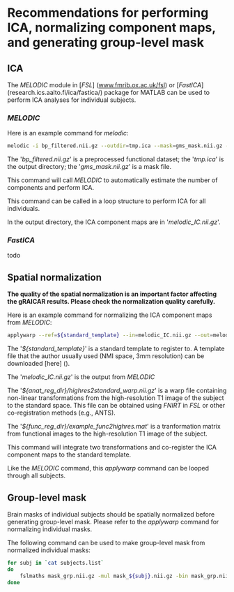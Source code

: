 # Recommendations for performing ICA, normalizing component maps, and generating group-level mask


## ICA

The _MELODIC_ module in [_FSL_] (www.fmrib.ox.ac.uk/fsl)  or [_FastICA_] (research.ics.aalto.fi/ica/fastica/) package for MATLAB can be used to perform ICA analyses for individual subjects.

### _MELODIC_
Here is an example command for _melodic_:

```bash
melodic -i bp_filtered.nii.gz --outdir=tmp.ica --mask=gms_mask.nii.gz --nobet --no_mm --Oorig -v
```

The '_bp\_filtered.nii.gz_' is a preprocessed functional dataset; the '_tmp.ica_' is the output directory; the '_gms_mask.nii.gz_' is a mask file.

This command will call _MELODIC_ to automatically estimate the number of components and perform ICA.

This command can be called in a loop structure to perform ICA for all individuals.

In the output directory, the ICA component maps are in '_melodic\_IC.nii.gz_'.

### _FastICA_
todo

## Spatial normalization

**The quality of the spatial normalization is an important factor affecting the gRAICAR results. Please check the normalization quality carefully.**


Here is an example command for normalizing the ICA component maps from _MELODIC_:

```bash
applywarp --ref=${standard_template} --in=melodic_IC.nii.gz --out=melodic_IC_mni152_3mm.nii.gz --warp=${anat_reg_dir}/highres2standard_warp.nii.gz --premat=${func_reg_dir}/example_func2highres.mat
```

The '_${standard\_template}_' is a standard template to register to. A template file that the author usually used (NMI space, 3mm resolution) can be downloaded [here] ().

The '_melodic\_IC.nii.gz_' is the output from _MELODIC_

The '_${anat\_reg\_dir}/highres2standard\_warp.nii.gz_' is a warp file containing non-linear transformations from the high-resolution T1 image of the subject to the standard space. This file can be obtained using _FNIRT_ in _FSL_ or other co-registration methods (e.g., ANTS).

The '_${func\_reg\_dir}/example\_func2highres.mat_' is a tranformation matrix from functional images to the high-resolution T1 image of the subject.

This command will integrate two transformations and co-register the ICA component maps to the standard template.

Like the _MELODIC_ command, this _applywarp_ command can be looped through all subjects.

## Group-level mask

Brain masks of individual subjects should be spatially normalized before generating group-level mask. Please refer to the _applywarp_ command for normalizing individual masks.

The following command can be used to make group-level mask from normalized individual masks:

```bash
for subj in `cat subjects.list`
do
	fslmaths mask_grp.nii.gz -mul mask_${subj}.nii.gz -bin mask_grp.nii.gz
done
```



